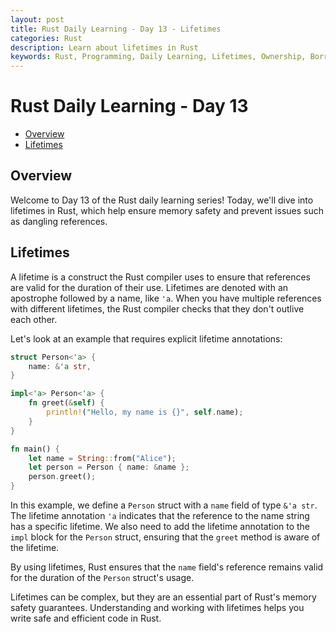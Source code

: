 ```yaml
---
layout: post
title: Rust Daily Learning - Day 13 - Lifetimes
categories: Rust
description: Learn about lifetimes in Rust
keywords: Rust, Programming, Daily Learning, Lifetimes, Ownership, Borrowing, References
---
```

# Rust Daily Learning - Day 13

- [Overview](#overview)
- [Lifetimes](#lifetimes)

## Overview

Welcome to Day 13 of the Rust daily learning series! Today, we'll dive into lifetimes in Rust, which help ensure memory safety and prevent issues such as dangling references.

## Lifetimes

A lifetime is a construct the Rust compiler uses to ensure that references are valid for the duration of their use. Lifetimes are denoted with an apostrophe followed by a name, like `'a`. When you have multiple references with different lifetimes, the Rust compiler checks that they don't outlive each other.

Let's look at an example that requires explicit lifetime annotations:

```rust
struct Person<'a> {
    name: &'a str,
}

impl<'a> Person<'a> {
    fn greet(&self) {
        println!("Hello, my name is {}", self.name);
    }
}

fn main() {
    let name = String::from("Alice");
    let person = Person { name: &name };
    person.greet();
}
```

In this example, we define a `Person` struct with a `name` field of type `&'a str`. The lifetime annotation `'a` indicates that the reference to the name string has a specific lifetime. We also need to add the lifetime annotation to the `impl` block for the `Person` struct, ensuring that the `greet` method is aware of the lifetime.

By using lifetimes, Rust ensures that the `name` field's reference remains valid for the duration of the `Person` struct's usage.

Lifetimes can be complex, but they are an essential part of Rust's memory safety guarantees. Understanding and working with lifetimes helps you write safe and efficient code in Rust.